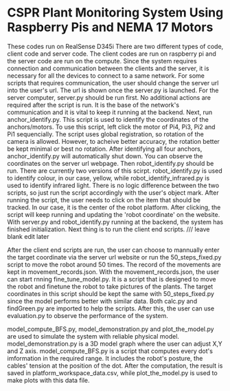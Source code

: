 # CSPR Plant Monitoring System Using Raspberry Pis and NEMA 17 Motors
These codes run on RealSense D345i
There are two different types of code, client code and server code. The client codes are run on raspberry pi and the server code are run on the compute. Since the system requires connection and communication between the clients and the server, it is necessary for all the devices to connect to a same network. For some scripts that requires communication, the user should change the server url into the user's url. The url is shown once the server.py is launched.
For the server computer, server.py should be run first. No additional actions are required after the script is run. It is the base of the network's communication and it is vital to keep it running at the backend.
Next, run anchor_identify.py. This script is used to identify the coordinates of the anchors/motors. To use this script, left click the motor of Pi4, Pi3, Pi2 and Pi1 sequencially. The script uses global registration, so rotation of the camera is allowed. However, to acheive better accuracy, the rotation better be kept minimal or best no rotation.
After identifying all four anchors, anchor_identify.py will automatically shut down. You can observe the coordinates on the server url webpage. Then robot_identify.py should be run. There are currently two versions of this scirpt. robot_identify.py is used to identify colour, in our case, yellow, while robot_identify_infrared.py is used to identify infrared light. There is no logic difference between the two scripts, so just run the script accordingly with the user's object mark. After running the script, the user needs to click on the item that should be tracked. In our case, it is the center of the robot platform. After clicking, the script will keep running and updating the 'robot coordinate' on the website.
With server.py and robot_identify.py running at the backend, the system has finished initialization. Next thing is to run the client end scripts. /// leave blank edit later

After the client end scripts are run, the user can choose to mannually enter the target coordinate via the server url website or run the 50_steps_fixed.py script to move the robot around 50 times. The record of the movements are kept in movement_records.json. 
With the movement_records.json, the user can start rnning fine_tune_model.py. It is a script that is designed to move the robot and finetune the robot to take pictures of the plants. The target coordinates in this script should be kept the same with 50_steps_fixed.py since the model performs better with similar data. Both calc.py and findGreen.py are imported to help the scripts.
After this, the user can use evaluation.py to observe the performance of the system.

model_compute_BFS.py, model_demonstration.py and plot_the_model.py are used to simulate the system with reliable physical model. model_demonstration.py is a 3D model graph where the user can adjust X,Y and Z axis. model_compute_BFS.py is a script that computes every dot's imformation in the required range. It includes the robot's posture, the cables' tension at the position of the dot. After the computation, the result is saved in platform_workspace_data.csv, while plot_the_model.py is used to make plots with this data file.
